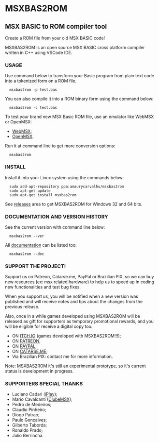 # MSXBAS2ROM

## MSX BASIC to ROM compiler tool

Create a ROM file from your old MSX BASIC code!

MSXBAS2ROM is an open source MSX BASIC cross platform compiler written in C++ using VSCode IDE.

### USAGE

Use command below to transform your Basic program from plain text code into a tokenized form on a ROM file.

      msxbas2rom -p test.bas

You can also compile it into a ROM binary form using the command below:

      msxbas2rom -c test.bas

To test your brand new MSX Basic ROM file, use an emulator like WebMSX or OpenMSX:

- [WebMSX](https://webmsx.org/);
- [OpenMSX](https://openmsx.org/).

Run it at command line to get more conversion options:

      msxbas2rom

### INSTALL

Install it into your Linux system using the commands below:

      sudo add-apt-repository ppa:amaurycarvalho/msxbas2rom
      sudo apt-get update
      sudo apt-get install msxbas2rom

See [releases](https://github.com/amaurycarvalho/msxbas2rom/releases) area to get MSXBAS2ROM for Windows 32 and 64 bits.

### DOCUMENTATION AND VERSION HISTORY

See the current version with command line below:

      msxbas2rom --ver

All [documentation](https://github.com/amaurycarvalho/msxbas2rom/wiki) can be listed too:

      msxbas2rom --doc

### SUPPORT THE PROJECT!

Support us on Patreon, Catarse.me, PayPal or Brazilian PIX, so we can buy new resources (ex: msx related hardware) to help us to speed up in coding new functionalities and test bug fixes.

When you support us, you will be notified when a new version was published and will receive notes and tips about the changes from the previous release.

Also, once in a while games developed using MSXBAS2ROM will be released as gift for supporters as temporary promotional rewards, and you will be eligible for receive a digital copy too.

- ON [ITCH.IO](https://amaurycarvalho.itch.io/) (games developed with MSXBAS2ROM!!!);
- ON [PATREON](https://www.patreon.com/msxbas2rom);
- ON [PAYPAL](https://www.paypal.com/donate?business=X793ZKW56SRBY&item_name=MSXBAS2ROM+compiler+project&currency_code=BRL);
- ON [CATARSE.ME](https://www.catarse.me/msxbas2rom_msx_basic_compiler_21ec);
- Via Brazilian PIX: contact me for more information.

Note: MSXBAS2ROM it's still an experimental prototype, so it's current status is development in progress.

### SUPPORTERS SPECIAL THANKS

- Luciano Cadari ([iPlay](http://www.iplay.com.br));
- Mario Cavalcanti ([ClubeMSX](http://www.clubemsx.com.br));
- Pedro de Medeiros;
- Claudio Pinheiro;
- Diogo Patrao;
- Paulo Goncalves;
- Gilberto Taborda;
- Ronaldo Prado;
- Julio Berrincha.
